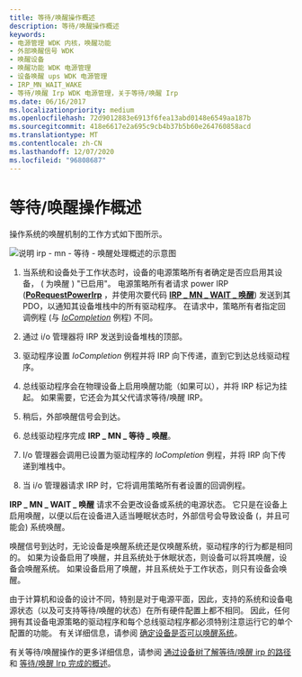 ```yaml
---
title: 等待/唤醒操作概述
description: 等待/唤醒操作概述
keywords:
- 电源管理 WDK 内核，唤醒功能
- 外部唤醒信号 WDK
- 唤醒设备
- 唤醒功能 WDK 电源管理
- 设备唤醒 ups WDK 电源管理
- IRP_MN_WAIT_WAKE
- 等待/唤醒 Irp WDK 电源管理，关于等待/唤醒 Irp
ms.date: 06/16/2017
ms.localizationpriority: medium
ms.openlocfilehash: 72d9012883e6913f6fea13abd0148e6549aa187b
ms.sourcegitcommit: 418e6617e2a695c9cb4b37b5b60e264760858acd
ms.translationtype: MT
ms.contentlocale: zh-CN
ms.lasthandoff: 12/07/2020
ms.locfileid: "96808687"
---
```

# <a name="overview-of-waitwake-operation"></a>等待/唤醒操作概述





操作系统的唤醒机制的工作方式如下图所示。

![说明 irp \- mn \- 等待 \- 唤醒处理概述的示意图](images/send-waitwake.png)

1.  当系统和设备处于工作状态时，设备的电源策略所有者确定是否应启用其设备， ( 为唤醒 ) "已启用"。 电源策略所有者请求 power IRP ([**PoRequestPowerIrp**](/windows-hardware/drivers/ddi/wdm/nf-wdm-porequestpowerirp) ，并使用次要代码 [**IRP \_ MN \_ WAIT \_ 唤醒**](./irp-mn-wait-wake.md)) 发送到其 PDO，以通知其设备堆栈中的所有驱动程序。 在请求中，策略所有者指定回调例程 (与 [*IoCompletion*](/windows-hardware/drivers/ddi/wdm/nc-wdm-io_completion_routine) 例程) 不同。

2.  通过 i/o 管理器将 IRP 发送到设备堆栈的顶部。

3.  驱动程序设置 *IoCompletion* 例程并将 IRP 向下传递，直到它到达总线驱动程序。

4.  总线驱动程序会在物理设备上启用唤醒功能（如果可以），并将 IRP 标记为挂起。 如果需要，它还会为其父代请求等待/唤醒 IRP。

5.  稍后，外部唤醒信号会到达。

6.  总线驱动程序完成 **IRP \_ MN \_ 等待 \_ 唤醒**。

7.  I/o 管理器会调用已设置为驱动程序的 *IoCompletion* 例程，并将 IRP 向下传递到堆栈中。

8.  当 i/o 管理器请求 IRP 时，它将调用策略所有者设置的回调例程。

**IRP \_ MN \_ WAIT \_ 唤醒** 请求不会更改设备或系统的电源状态。 它只是在设备上启用唤醒，以便以后在设备进入适当睡眠状态时，外部信号会导致设备 (，并且可能会) 系统唤醒。

唤醒信号到达时，无论设备是唤醒系统还是仅唤醒系统，驱动程序的行为都是相同的。 如果为设备启用了唤醒，并且系统处于休眠状态，则设备可以将其唤醒，设备会唤醒系统。 如果设备启用了唤醒，并且系统处于工作状态，则只有设备会唤醒。

由于计算机和设备的设计不同，特别是对于电源平面，因此，支持的系统和设备电源状态（以及可支持等待/唤醒的状态）在所有硬件配置上都不相同。 因此，任何拥有其设备电源策略的驱动程序和每个总线驱动程序都必须特别注意运行它的单个配置的功能。 有关详细信息，请参阅 [确定设备是否可以唤醒系统](determining-whether-a-device-can-wake-the-system.md)。

有关等待/唤醒操作的更多详细信息，请参阅 [通过设备树了解等待/唤醒 irp 的路径](understanding-the-path-of-wait-wake-irps-through-a-device-tree.md) 和 [等待/唤醒 Irp 完成的概述](overview-of-wait-wake-irp-completion.md)。

 

